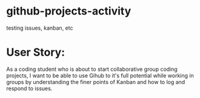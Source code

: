 # github-projects-activity
testing issues, kanban, etc

# User Story:
As a coding student who is about to start collaborative group coding projects, I want to be able to use Gihub to it's full potential while working in groups by understanding the finer points of Kanban and how to log and respond to issues.

